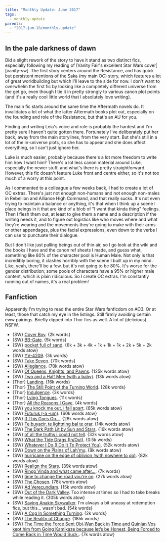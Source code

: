 ```yaml
---
title: "Monthly Update: June 2017"
tags:
  - monthly-update
parents:
  - "2017-jun-10/monthly-update"
---
```


## In the pale darkness of dawn

Did a slight rework of the story to have it stand as two distinct fics,
especially following my reading of [Vanity Fair's excellent Star Wars
cover][vanity-sw]. The first story centers around the Resistance, and has quick
but persistent mentions of the Saka (my main OC) story, which features a lot of
great worldbuilding but which I'll leave to the side for now. I don't want to
overwhelm the first fic by looking like a completely different universe from
the get go, even though I tie it in pretty strongly to various canon plot
points (and it's a really cool little world that I absolutely love writing).

The main fic starts around the same time the Aftermath novels do. It
invalidates a lot of what the latter Aftermath books plot out, especially on
the founding and role of the Resistance, but that's an AU for you.

Finding and writing Leia's voice and role is probably the hardest and I'm
pretty sure I haven't quite gotten there. Fortunately I've deliberately put her
back, away from the main storylines, from the very start. But she's still in a
lot of the in-universe plots, so she has to appear and she does affect
everything, so I can't just ignore her.

Luke is much easier, probably because there's a lot more freedom to write him
how I want him? There's a lot less canon material around Luke, especially the
newer stuff, and what's there is pretty straightforward. However, this fic
doesn't feature Luke front and centre either, so it's not too much of a worry
at this point.

As I commented to a colleague a few weeks back, I had to create a lot of OC
extras. There's just not enough non-humans and not enough non-males in
Rebellion and Alliance High Command, and that really sucks. It's not even
trying to maintain a balance or anything, it's that when I think up a scene I
place beings in it that are kind of a blob of "I want that kinda thing"
feelings. Then I flesh them out, at least to give them a name and a description
if the writing needs it, and to figure out logistics like who moves where and
what they're wearing and the movements they're going to make with their arms or
other appendages, plus the facial expressions, even down to the verbs I can use
to punctuate their dialogue.

But I don't like just pulling beings out of thin air, so I go look at the wiki
and the books I have and the canon ref sheets I made, and guess what, something
like 80% of the character pool is Human Male. Not only is that incredibly
boring, it clashes horribly with the scene I built up in my mind. Like, yeah,
there'll be a few, but it's not going to be 80%. It's worse for the gender
distribution; some pools of characters have a 95% or higher male content, which
is plain ridiculous. So I create OC extras. I'm constantly running out of
names, it's a real problem!

## Fanfiction

Apparently I'm trying to read the entire Star Wars fanficdom on AO3. Or at
least, those that catch my eye in the listings. Still firmly avoiding certain
eww pairings. Briefly dipped into Thor fics as well. A lot of (delicious) NSFW.

- {SW} [Cover Boy](https://archiveofourown.org/works/5652208). {2k words}
- {SW} [BB-Gate](https://archiveofourown.org/works/5753218). {5k words}
- {SW} [pocket full of sand](https://archiveofourown.org/series/149619). {6k + 3k + 4k + 1k + 1k + 1k + 2k + 5k + 2k words atow}
- {SW} [YV-4209](https://archiveofourown.org/works/6870118). {3k words}
- {SW} [Take Seven](https://archiveofourown.org/works/7092835). {70k words}
- {SW} [Allegiance](https://archiveofourown.org/works/6745156). {70k words atow}
- {SW} [Of Queens, Knights, and Pawns](https://archiveofourown.org/works/8543680). {125k words atow}
- {SW} [Two and a Half Men (with a baby)](https://archiveofourown.org/works/7420057). {13k words atow}
- {Thor} [Landing](https://archiveofourown.org/works/357714). {16k words}
- {Thor} [The Still Point of the Turning World](https://archiveofourown.org/works/403675). {28k words}
- {Thor} [Indulgence](https://archiveofourown.org/works/215844). {3k words}
- {Thor} [Lying Tongues](https://archiveofourown.org/works/211123). {11k words}
- {Thor} [All the Reasons I Gave](https://archiveofourown.org/works/199562). {4k words}
- {SW} [you knock me out, i fall apart](https://archiveofourown.org/works/6317986). {65k words atow}
- {SW} [Futurus (-a -um)](https://archiveofourown.org/works/2266707). {60k words atow}
- {SW} [If This Goes On...](https://archiveofourown.org/works/10738731). {28k words atow}
- {SW} [Te buyacir, te lightning bal te orar](https://archiveofourown.org/works/10890609). {14k words atow}
- {SW} [The Dark Path Lit by Sun and Stars](https://archiveofourown.org/works/8314027). {16k words atow}
- {SW} [of all the truths i could not tell](https://archiveofourown.org/works/10469829). {32k words atow}
- {SW} [What the Tide Drags (In/Out)](https://archiveofourown.org/works/10926996). {0.5k words}
- {SW} [Whatever I Do (I Do It To Protect You)](https://archiveofourown.org/works/9607955). {52k words atow}
- {SW} [Down on the Plains of Lah'mu](https://archiveofourown.org/works/9762377). {8k words atow}
- {SW} [hurricane on the edge of oblivion (with nowhere to go)](https://archiveofourown.org/works/6423526). {82k words atow}
- {SW} [Realign the Stars](https://archiveofourown.org/works/7474128). {39k words atow}
- {SW} [Ringo Vinda and what came after...](https://archiveofourown.org/works/10818735). {7k words}
- {SW} [time to change the road you're on](https://archiveofourown.org/works/9552773). {27k words atow}
- {SW} [The Chosen](https://archiveofourown.org/works/8477353). {78k words atow}
- {SW} [Ad Verecundiam](https://archiveofourown.org/works/10452285). {15k words atow}
- {SW} [Out of the Dark Valley](https://archiveofourown.org/works/6281581). Too intense at times so I had to take breaks while reading it. {305k words atow}
- {SW} [Saving Anakin Skywalker](https://archiveofourown.org/works/7566178). I'm always a bit uneasy at redemption fics, but this... wasn't bad. {54k words}
- {SW} [A Cog In Something Turning](https://archiveofourown.org/works/9055855). {2k words}
- {SW} [The Reality of Change](https://archiveofourown.org/works/7760323). {185k words}
- {SW} [The Time the Force Sent Obi-Wan Back in Time and Quinlan Vos kept him from Going Kamikaze because let’s be Honest, Being Forced to Come Back in Time Would Suck.](https://archiveofourown.org/works/10544868). {7k words atow}
